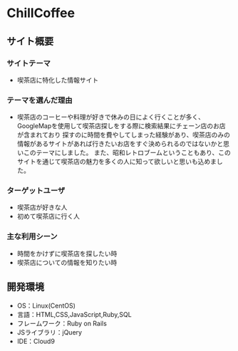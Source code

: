 # ChillCoffee

## サイト概要
### サイトテーマ
- 喫茶店に特化した情報サイト

### テーマを選んだ理由
- 喫茶店のコーヒーや料理が好きで休みの日によく行くことが多く、GoogleMapを使用して喫茶店探しをする際に検索結果にチェーン店のお店が含まれており
  探すのに時間を費やしてしまった経験があり、喫茶店のみの情報があるサイトがあれば行きたいお店をすぐ決められるのではないかと思いこのテーマにしました。
  また、昭和レトロブームということもあり、このサイトを通じて喫茶店の魅力を多くの人に知って欲しいと思いも込めました。

### ターゲットユーザ
- 喫茶店が好きな人
- 初めて喫茶店に行く人

### 主な利用シーン
- 時間をかけずに喫茶店を探したい時
- 喫茶店についての情報を知りたい時

## 開発環境
- OS：Linux(CentOS)
- 言語：HTML,CSS,JavaScript,Ruby,SQL
- フレームワーク：Ruby on Rails
- JSライブラリ：jQuery
- IDE：Cloud9
